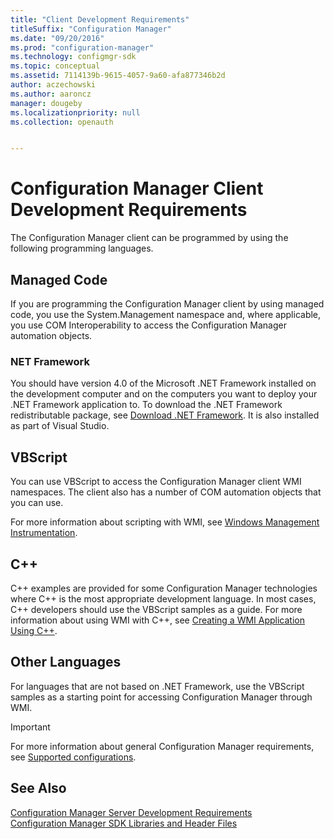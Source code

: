 ```yaml
---
title: "Client Development Requirements"
titleSuffix: "Configuration Manager"
ms.date: "09/20/2016"
ms.prod: "configuration-manager"
ms.technology: configmgr-sdk
ms.topic: conceptual
ms.assetid: 7114139b-9615-4057-9a60-afa877346b2d
author: aczechowski
ms.author: aaroncz
manager: dougeby
ms.localizationpriority: null
ms.collection: openauth


---
```

# Configuration Manager Client Development Requirements
The Configuration Manager client can be programmed by using the following programming languages.  

## Managed Code  
 If you are programming the Configuration Manager client by using managed code, you use the System.Management namespace and, where applicable, you use COM Interoperability to access the Configuration Manager automation objects.  

### NET Framework  
 You should have version 4.0 of the Microsoft .NET Framework installed on the development computer and on the computers you want to deploy your .NET Framework application to. To download the .NET Framework redistributable package, see [Download .NET Framework](https://dotnet.microsoft.com/download/dotnet-framework). It is also installed as part of Visual Studio.  

## VBScript  
 You can use VBScript to access the Configuration Manager client WMI namespaces. The client also has a number of COM automation objects that you can use.  

 For more information about scripting with WMI, see [Windows Management Instrumentation](/windows/win32/wmisdk/wmi-start-page).  

## C++  
 C++ examples are provided for some Configuration Manager technologies where C++ is the most appropriate development language. In most cases, C++ developers should use the VBScript samples as a guide. For more information about using WMI with C++, see [Creating a WMI Application Using C++](/windows/win32/wmisdk/creating-a-wmi-application-using-c-).  

## Other Languages  
 For languages that are not based on .NET Framework, use the VBScript samples as a starting point for accessing Configuration Manager through WMI.  

> [!IMPORTANT]
>  For more information about general Configuration Manager requirements, see [Supported configurations](../../../core/plan-design/configs/supported-configurations.md).  

## See Also  
 [Configuration Manager Server Development Requirements](../../../develop/core/reqs/server-development-requirements.md)   
 [Configuration Manager SDK Libraries and Header Files](../../../develop/core/reqs/configuration-manager-sdk-libraries-and-header-files.md)

